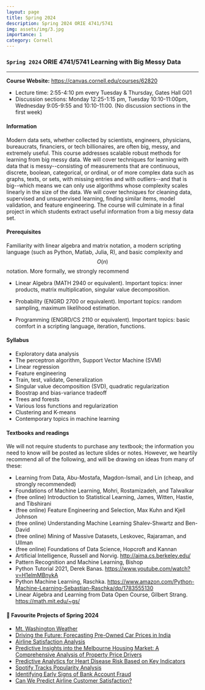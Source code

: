 ```yaml
---
layout: page
title: Spring 2024
description: Spring 2024 ORIE 4741/5741
img: assets/img/3.jpg
importance: 1
category: Cornell
---
```


###  `Spring 2024` ORIE 4741/5741 Learning with Big Messy Data
---

**Course Website:** <https://canvas.cornell.edu/courses/62820>

- Lecture time: 2:55-4:10 pm every Tuesday & Thursday, Gates Hall G01
- Discussion sections: Monday 12:25-1:15 pm, Tuesday 10:10-11:00pm, Wednesday 9:05-9:55 and 10:10-11:00. (No discussion sections in the first week)

#### **Information** 

Modern data sets, whether collected by scientists, engineers, physicians, bureaucrats, financiers, or tech billionaires, are often big, messy, and extremely useful. This course addresses scalable robust methods for learning from big messy data. We will cover techniques for learning with data that is messy--consisting of measurements that are continuous, discrete, boolean, categorical, or ordinal, or of more complex data such as graphs, texts, or sets, with missing entries and with outliers--and that is big--which means we can only use algorithms whose complexity scales linearly in the size of the data. We will cover techniques for cleaning data, supervised and unsupervised learning, finding similar items, model validation, and feature engineering. The course will culminate in a final project in which students extract useful information from a big messy data set.

#### **Prerequisites**
Familiarity with linear algebra and matrix notation, a modern scripting language (such as Python, Matlab, Julia, R), and basic complexity and $$O(n)$$ notation. More formally, we strongly recommend

- Linear Algebra (MATH 2940 or equivalent). Important topics: inner products, matrix multiplication, singular value decomposition.
	
- Probability (ENGRD 2700 or equivalent). Important topics: random sampling, maximum likelihood estimation.
	
- Programming (ENGRD/CS 2110 or equivalent). Important topics: basic comfort in a scripting language, iteration, functions.


#### **Syllabus**
- Exploratory data analysis
- The perceptron algorithm, Support Vector Machine (SVM)
- Linear regression
- Feature engineering
- Train, test, validate, Generalization
- Singular value decomposition (SVD), quadratic regularization
- Boostrap and bias-variance tradeoff
- Trees and forests
- Various loss functions and regularization
- Clustering and K-means
- Contemporary topics in machine learning

#### **Textbooks and readings**
We will not require students to purchase any textbook; the information you need to know will be posted as lecture slides or notes. However, we heartily recommend all of the following, and will be drawing on ideas from many of these:
- Learning from Data, Abu-Mostafa, Magdon-Ismail, and Lin (cheap, and strongly recommended)
- Foundations of Machine Learning, Mohri, Rostamizadeh, and Talwalkar
- (free online) Introduction to Statistical Learning, James, Witten, Hastie, and Tibshirani
- (free online) Feature Engineering and Selection, Max Kuhn and Kjell Johnson
- (free online) Understanding Machine Learning Shalev-Shwartz and Ben-David
- (free online) Mining of Massive Datasets, Leskovec, Rajaraman, and Ullman
- (free online) Foundations of Data Science, Hopcroft and Kannan
- Artificial Intelligence, Russell and Norvig. <http://aima.cs.berkeley.edu/>
- Pattern Recognition and Machine Learning, Bishop
- Python Tutorial 2021, Derek Banas. <https://www.youtube.com/watch?v=H1elmMBnykA>
- Python Machine Learning, Raschka. <https://www.amazon.com/Python-Machine-Learning-Sebastian-Raschka/dp/1783555130>
- Linear Algebra and Learning from Data Open Course, Gilbert Strang. <https://math.mit.edu/~gs/>


#### **:star2: Favourite Projects of Spring 2024**
- [Mt. Washington Weather](https://github.com/bhmoose/ORIE4741_MtWashingtonWeather/blob/main/ORIE4741_Report_Final.pdf)
- [Driving the Future: Forecasting Pre-Owned Car Prices in India](https://github.com/sunny525s/ORIE-4741-Final-Project/blob/main/ORIE_4741_Final_Project.pdf)
- [Airline Satisfaction Analysis](https://github.com/xinhaohe245/4741-project/blob/main/4741_project_report.pdf)
- [Predictive Insights into the Melbourne Housing Market: A Comprehensive Analysis of Property Price Drivers](https://github.coecis.cornell.edu/jx379/ORIE5741/blob/main/ORIE5741_Final_Project%20(4).pdf)
- [Predictive Analytics for Heart Disease Risk Based on Key Indicators](https://github.com/Angela6Li/Predictive-Analytics-for-Heart-Disease-Risk/blob/main/5741%20Final%20Report%20-%20Ruihan%20Dou%2C%20Anqi%20Li.pdf)
- [Spotify Tracks Popularity Analysis](https://github.com/Richardlin112/Spotify-Tracks)
- [Identifying Early Signs of Bank Account Fraud](https://github.com/AnthonyC-S/orie_5741_project/blob/main/ORIE_5741_Final_Project_Report.pdf)
- [Can We Predict Airline Customer Satisfaction?](https://github.com/Peta0228/Airline-Satisfaction-Prediction/blob/main/ORIE_5741_Final_Project.pdf)
